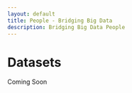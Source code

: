 ```yaml
---
layout: default
title: People - Bridging Big Data
description: Bridging Big Data People
---
```


# Datasets

Coming Soon
